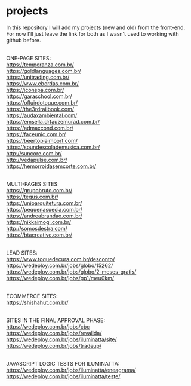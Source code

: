 # projects
In this repository I will add my projects (new and old) from the front-end.<br />
For now I'll just leave the link for both as I wasn't used to working with github before.<br /><br />


ONE-PAGE SITES:<br />
https://temperanza.com.br/<br />
https://goldlanguages.com.br/<br />
https://unitrading.com.br/<br />
https://www.ebordas.com.br/<br />
https://iconspa.com.br/<br />
https://garaschool.com.br/<br />
https://ofluirdotoque.com.br/<br />
https://the3rdrailbook.com/<br />
https://audaxambiental.com/<br />
https://emsella.drfauzemurad.com.br/<br />
https://admaxcond.com.br/<br />
https://faceunic.com.br/<br />
https://beertopiaimport.com/<br />
https://soundescolademusica.com.br/<br />
http://suncore.com.br/<br />
http://vedapulse.com.br/<br />
https://hemorroidasemcorte.com.br/<br /><br />

MULTI-PAGES SITES:<br />
https://grupobruto.com.br/<br />
https://tegus.com.br/<br />
https://unioarquitetura.com.br/<br />
https://pequenasuecia.com.br/<br />
https://andreabrandao.com.br/<br />
https://nikkaimogi.com.br/<br />
http://somosdestra.com/<br />
https://btacreative.com.br/<br /><br />


LEAD SITES:<br />
https://www.toquedecura.com.br/desconto/<br />
https://wedeploy.com.br/jobs/globo/15262/<br />
https://wedeploy.com.br/jobs/globo/2-meses-gratis/<br />
https://wedeploy.com.br/jobs/gp1/meu0km/<br /><br />

ECOMMERCE SITES:<br />
https://shishahut.com.br/<br /><br />

SITES IN THE FINAL APPROVAL PHASE:<br />
https://wedeploy.com.br/jobs/cbc<br />
https://wedeploy.com.br/jobs/revalida/<br />
https://wedeploy.com.br/jobs/iluminatta/site/<br />
https://wedeploy.com.br/jobs/tradeup/<br /><br />

JAVASCRIPT LOGIC TESTS FOR ILUMINATTA:<br />
https://wedeploy.com.br/jobs/iluminatta/eneagrama/<br />
https://wedeploy.com.br/jobs/iluminatta/teste/<br />
